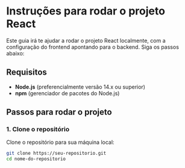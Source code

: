 # Instruções para rodar o projeto React

Este guia irá te ajudar a rodar o projeto React localmente, com a configuração do frontend apontando para o backend. Siga os passos abaixo:

## Requisitos

- **Node.js** (preferencialmente versão 14.x ou superior)
- **npm** (gerenciador de pacotes do Node.js)

## Passos para rodar o projeto

### 1. Clone o repositório

Clone o repositório para sua máquina local:

```bash
git clone https://seu-repositorio.git
cd nome-do-repositorio
